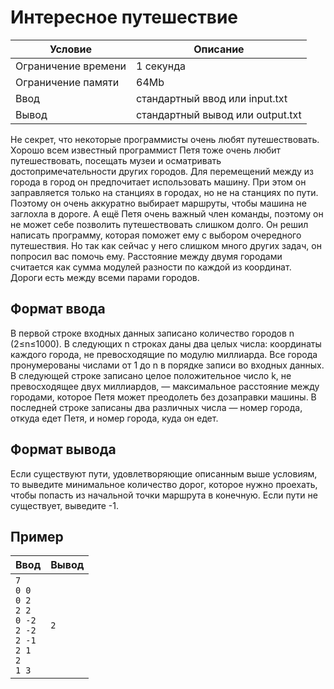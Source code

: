 # Интересное путешествие

Условие             | Описание
------------------- | --------------------------------
Ограничение времени | 1 секунда
Ограничение памяти  | 64Mb
Ввод                | стандартный ввод или input.txt
Вывод               | стандартный вывод или output.txt

Не секрет, что некоторые программисты очень любят путешествовать. Хорошо всем известный программист Петя тоже очень любит путешествовать, посещать музеи и осматривать достопримечательности других городов.
Для перемещений между из города в город он предпочитает использовать машину. При этом он заправляется только на станциях в городах, но не на станциях по пути. Поэтому он очень аккуратно выбирает маршруты, чтобы машина не заглохла в дороге. А ещё Петя очень важный член команды, поэтому он не может себе позволить путешествовать слишком долго. Он решил написать программу, которая поможет ему с выбором очередного путешествия. Но так как сейчас у него слишком много других задач, он попросил вас помочь ему.
Расстояние между двумя городами считается как сумма модулей разности по каждой из координат. Дороги есть между всеми парами городов.

## Формат ввода
В первой строке входных данных записано количество городов n (2≤n≤1000). 
В следующих n строках даны два целых числа: координаты каждого города, не превосходящие по модулю 
миллиарда. Все города пронумерованы числами от 1 до n в порядке записи во входных данных.
В следующей строке записано целое положительное число k, не превосходящее двух миллиардов, 
— максимальное расстояние между городами, которое Петя может преодолеть без дозаправки машины.
В последней строке записаны два различных числа — номер города, откуда едет Петя, и номер города, 
куда он едет.

## Формат вывода
Если существуют пути, удовлетворяющие описанным выше условиям, то выведите минимальное 
количество дорог, которое нужно проехать, чтобы попасть из начальной точки маршрута в конечную. 
Если пути не существует, выведите -1.

## Пример
Ввод                                                                                  | Вывод
------------------------------------------------------------------------------------- | ----
`7`<br>`0 0`<br>`0 2`<br>`2 2`<br>`0 -2`<br>`2 -2`<br>`2 -1`<br>`2 1`<br>`2`<br>`1 3` | `2`